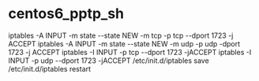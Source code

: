 # centos6_pptp_sh


iptables -A INPUT -m state --state NEW -m tcp -p tcp --dport 1723 -j ACCEPT
iptables -A INPUT -m state --state NEW -m udp -p udp -dport 1723 -j ACCEPT
iptables -I INPUT -p tcp --dport 1723 -jACCEPT 
iptables -I INPUT -p udp --dport 1723 -jACCEPT 
/etc/init.d/iptables save
/etc/init.d/iptables restart
